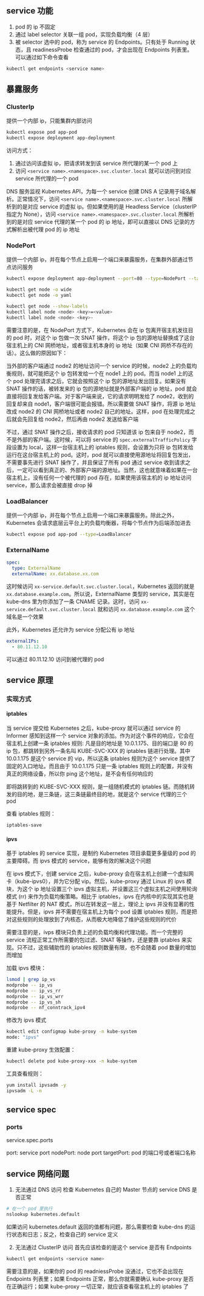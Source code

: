 ## service 功能
1. pod 的 ip 不固定
2. 通过 label selector 关联一组 pod，实现负载均衡（4 层）
3. 被 selector 选中的 pod，称为 service 的 Endpoints。只有处于 Running 状态，且 readinessProbe 检查通过的 pod，才会出现在 Endpoints 列表里。可以通过如下命令查看
```sh
kubectl get endpoints <service name>
```


## 暴露服务
### ClusterIp
提供一个内部 ip，只能集群内部访问
```sh
kubectl expose pod app-pod
kubectl expose deployment app-deployment
```

访问方式：
1. 通过访问该虚拟 ip，把请求转发到该 service 所代理的某一个 pod 上
2. 访问 `<service name>.<namespace>.svc.cluster.local` 就可以访问到对应 service 所代理的一个 pod

DNS 服务监视 Kubernetes API，为每一个 service 创建 DNS A 记录用于域名解析。正常情况下，访问 `<service name>.<namespace>.svc.cluster.local` 所解析到的是对应 service 的虚拟 ip。但如果使用的是 Headless Service（clusterIP 指定为 None），访问 `<service name>.<namespace>.svc.cluster.local` 所解析到的是对应 service 代理的某一个 pod 的 ip 地址，即可以直接以 DNS 记录的方式解析出被代理 pod 的 ip 地址

### NodePort
提供一个内部 ip，并在每个节点上启用一个端口来暴露服务，在集群外部通过节点访问服务
```sh
kubectl expose deployment app-deployment --port=80 --type=NodePort --target-port=80 --name=app-service
```

```sh
kubectl get node -o wide
kubectl get node -o yaml

kubectl get node --show-labels
kubectl label node <node> <key>=<value>
kubectl label node <node> <key>-
```

需要注意的是，在 NodePort 方式下，Kubernetes 会在 ip 包离开宿主机发往目的 pod 时，对这个 ip 包做一次 SNAT 操作，将这个 ip 包的源地址替换成了这台宿主机上的 CNI 网桥地址，或者宿主机本身的 ip 地址（如果 CNI 网桥不存在的话）。这么做的原因如下：

当外部的客户端通过 node2 的地址访问一个 service 的时候，node2 上的负载均衡规则，就可能把这个 ip 包转发给一个在 node1 上的 pod。而当 node1 上的这个 pod 处理完请求之后，它就会按照这个 ip 包的源地址发出回复。如果没有 SNAT 操作的话，被转发来的 ip 包的源地址就是外部客户端的 ip 地址，pod 就会直接将回复发给客户端。对于客户端来说，它的请求明明发给了 node2，收到的回复却来自 node1，客户端很可能会报错。所以需要做 SNAT 操作，将源 ip 地址改成 node2 的 CNI 网桥地址或者 node2 自己的地址。这样，pod 在处理完成之后就会先回复给 node2，然后再由 node2 发送给客户端

不过，通过 SNAT 操作之后，接收请求的 pod 只知道该 ip 包来自于 node2，而不是外部的客户端。这时候，可以将 service 的 `spec.externalTrafficPolicy` 字段设置为 local，这样一台宿主机上的 iptables 规则，会设置为只将 ip 包转发给运行在这台宿主机上的 pod。这时，pod 就可以直接使用源地址将回复包发出，不需要事先进行 SNAT 操作了，并且保证了所有 pod 通过 service 收到请求之后，一定可以看到真正的、外部客户端的源地址。当然，这也就意味着如果在一台宿主机上，没有任何一个被代理的 pod 存在，如果使用该宿主机的 ip 地址访问 service，那么请求会被直接 drop 掉

### LoadBalancer
提供一个内部 ip，并在每个节点上启用一个端口来暴露服务。除此之外，Kubernetes 会请求底层云平台上的负载均衡器，将每个节点作为后端添加进去
```sh
kubectl expose pod app-pod --type=LoadBalancer
```

### ExternalName
```yaml
spec:
  type: ExternalName
  externalName: xx.database.xx.com
```
这时候访问 `xx-service.default.svc.cluster.local`，Kubernetes 返回的就是 `xx.database.example.com`。所以说，ExternalName 类型的 service，其实是在 kube-dns 里为你添加了一条 CNAME 记录。这时，访问 `xx-service.default.svc.cluster.local` 就和访问 `xx.database.example.com` 这个域名是一个效果


此外，Kubernetes 还允许为 service 分配公有 ip 地址
```yaml
externalIPs:
  - 80.11.12.10
```
可以通过 80.11.12.10 访问到被代理的 pod


## service 原理
### 实现方式
#### iptables
当 service 提交给 Kubernetes 之后，kube-proxy 就可以通过 service 的 Informer 感知到这样一个 service 对象的添加。作为对这个事件的响应，它会在宿主机上创建一条 iptables 规则:
凡是目的地址是 10.0.1.175、目的端口是 80 的 ip 包，都跳转到另外一条名叫 KUBE-SVC-XXX 的 iptables 链进行处理。其中 10.0.1.175 是这个 service 的 vip，所以这条 iptables 规则为这个 service 提供了固定的入口地址。而且由于 10.0.1.175 只是一条 iptables 规则上的配置，并没有真正的网络设备，所以你 ping 这个地址，是不会有任何响应的

即将跳转到的 KUBE-SVC-XXX 规则，是一组随机模式的 iptables 链。而随机转发的目的地，是三条链，这三条链最终目的地，就是这个 service 代理的三个 pod

查看 iptables 规则：
```sh
iptables-save
```

#### ipvs
基于 iptables 的 service 实现，是制约 Kubernetes 项目承载更多量级的 pod 的主要障碍。而 ipvs 模式的 service，能够有效的解决这个问题

在 ipvs 模式下，创建 service 之后，kube-proxy 会在宿主机上创建一个虚拟网卡（kube-ipvs0），并为它分配 vip。然后，kube-proxy 通过 Linux 的 ipvs 模块，为这个 ip 地址设置三个 ipvs 虚拟主机，并设置这三个虚拟主机之间使用轮询模式 (rr) 来作为负载均衡策略。相比于 iptables，ipvs 在内核中的实现其实也是基于 Netfilter 的 NAT 模式，所以在转发这一层上，理论上 ipvs 并没有显著的性能提升。但是，ipvs 并不需要在宿主机上为每个 pod 设置 iptables 规则，而是把对这些规则的处理放到了内核态，从而极大地降低了维护这些规则的代价

需要注意的是，ivps 模块只负责上述的负载均衡和代理功能。而一个完整的 service 流程正常工作所需要的包过滤、SNAT 等操作，还是要靠 iptables 来实现。只不过，这些辅助性的 iptables 规则数量有限，也不会随着 pod 数量的增加而增加

加载 ipvs 模块：
```sh
lsmod | grep ip_vs
modprobe -- ip_vs
modprobe -- ip_vs_rr
modprobe -- ip_vs_wrr
modprobe -- ip_vs_sh
modprobe -- nf_conntrack_ipv4
```
修改为 ipvs 模式
```sh
kubectl edit configmap kube-proxy -n kube-system
mode: "ipvs"
```

重建 kube-proxy 生效配置：
```sh
kubectl delete pod kube-proxy-xxx -n kube-system
```

工具查看规则：
```sh
yum install ipvsadm -y
ipvsadm -L -n
```


## service spec
### ports
service.spec.ports

port: service port
nodePort: node port
targetPort: pod 的端口号或者端口名称


## service 网络问题
1. 无法通过 DNS 访问
检查 Kubernetes 自己的 Master 节点的 service DNS 是否正常
```sh
# 在一个 pod 里执行
nslookup kubernetes.default
```
如果访问 kubernetes.default 返回的值都有问题，那么需要检查 kube-dns 的运行状态和日志；反之，检查自己的 service 定义

2. 无法通过 ClusterIP 访问
首先应该检查的是这个 service 是否有 Endpoints
```sh
kubectl get endpoints <service name>
```
需要注意的是，如果你的 pod 的 readniessProbe 没通过，它也不会出现在 Endpoints 列表里；如果 Endpoints 正常，那么你就需要确认 kube-proxy 是否在正确运行；如果 kube-proxy 一切正常，就应该查看宿主机上的 iptables 了
